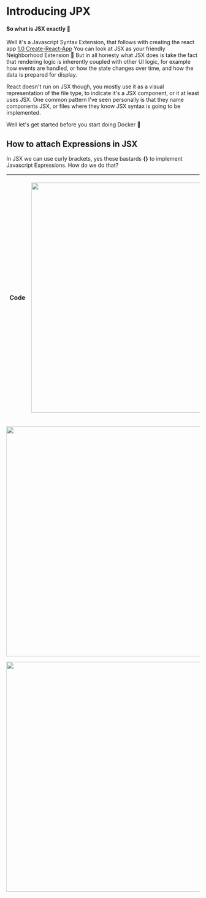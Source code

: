 # **Introducing JPX**

#### So what is JSX exactly :thinking:

Well it's a Javascript Syntax Extension, that follows with creating the react app [1.0 Create-React-App](./1.0%20create-react-app.md)
You can look at JSX as your friendly Neighborhood Extension :sloth: But in all honesty what JSX does is take the fact that rendering logic is inherently coupled with other UI logic, for example how events are handled, or how the state changes over time, and how the data is prepared for display.

React doesn't run on JSX though, you mostly use it as a visual representation of the file type, to indicate it's a JSX component, or it at least uses JSX. One common pattern I've seen personally is that they name components JSX, or files where they know JSX syntax is going to be implemented.

Well let's get started before you start doing Docker :whale:

## How to attach Expressions in JSX

In JSX we can use curly brackets, yes these bastards **{}** to implement Javascript Expressions. How do we do that?

|  Code    | <p align="center"><img src="https://giphy.com/embed/r1HGFou3mUwMw" width="600px" /><p> |
| --- | --- |

 <p align="center"><img src="https://giphy.com/embed/r1HGFou3mUwMw" width="600px" /><p>
 <p align="center"><img src="https://media.giphy.com/media/r1HGFou3mUwMw/giphy.gif" width="600px" /><p>